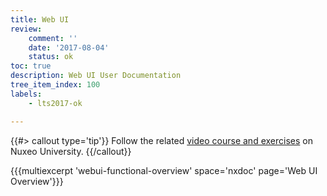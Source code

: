```yaml
---
title: Web UI
review:
    comment: ''
    date: '2017-08-04'
    status: ok
toc: true
description: Web UI User Documentation
tree_item_index: 100
labels:
    - lts2017-ok

---
```

{{#> callout type='tip'}}
Follow the related [video course and exercises](https://university.nuxeo.com/learn/public/course/view/elearning/92/GettingStartedwithNuxeoWebUI) on Nuxeo University.
{{/callout}}

{{{multiexcerpt 'webui-functional-overview' space='nxdoc' page='Web UI Overview'}}}
